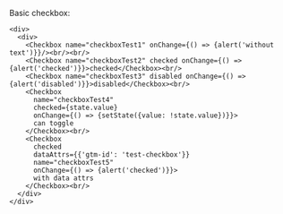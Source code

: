 Basic checkbox:

    <div>
      <div>
        <Checkbox name="checkboxTest1" onChange={() => {alert('without text')}}/><br/><br/>
        <Checkbox name="checkboxTest2" checked onChange={() => {alert('checked')}}>checked</Checkbox><br/>
        <Checkbox name="checkboxTest3" disabled onChange={() => {alert('disabled')}}>disabled</Checkbox><br/>
        <Checkbox
          name="checkboxTest4"
          checked={state.value}
          onChange={() => {setState({value: !state.value})}}>
          can toggle
        </Checkbox><br/>
        <Checkbox
          checked
          dataAttrs={{'gtm-id': 'test-checkbox'}}
          name="checkboxTest5"
          onChange={() => {alert('checked')}}>
          with data attrs
        </Checkbox><br/>
      </div>
    </div>
